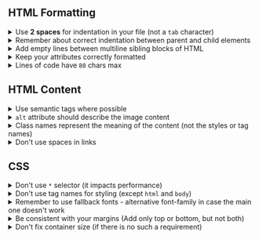 ## HTML Formatting

<details>
  <summary>Use <b>2 spaces</b> for indentation in your file (not a <code>tab</code> character)</summary>

> to make sure your formatting will look the same everiwhere

</details>

<details>
  <summary>Remember about correct indentation between parent and child elements</summary>

> Each level of nesting, including text, contained inside the element, requires 2-space offset.
> Also blank line shouldn't be between parent and child elements.

GOOD example

```html
<body>
  <div>
    <p>Awesome text</p>
  </div>
</body>
```

BAD example

```html
<body>
  <div>
    <p>Awesome text</p>
  </div>
</body>
```

</details>

<details>
  <summary>Add empty lines between multiline sibling blocks of HTML</summary>

> To add some "air" and simplify reading. But don't add them between parent and child elements.

GOOD Example

```html
<ul>
  <li class="nav__item">
    <a href="#home">Home</a>
  </li>

  <li class="nav__item">
    <a href="#shop">Shop</a>
  </li>

  <li class="nav__item">
    <a href="#contacts">Contacts</a>
  </li>
</ul>
```

BAD Example

```html
<ul>
  <li class="nav__item">
    <a href="#home">Home</a>
  </li>
  <li class="nav__item">
    <a href="#shop">Shop</a>
  </li>
  <li class="nav__item">
    <a href="#contacts">Contacts</a>
  </li>
</ul>
```

</details>

<details>
  <summary>Keep your attributes correctly formatted</summary>

> If the HTML-element has long attribute values or number of attributes is more than 2 - start each one,
> including the first, on the new line with 2-space indentation related to tag.
> Tag’s closing bracket should be on the same level as opening one.

GOOD Example

```html
<input type="text" name="surname" id="surname" required />
```

BAD Examples

```html
<input type="text" name="surname" id="surname" required />

<input type="text" name="surname" id="surname" required />

<input type="text" name="surname" id="surname" required />

<input type="text" name="surname" id="surname" required />
```

</details>

<details>
  <summary>Lines of code have <code>80</code> chars max</summary>
  
  > It is just easier to read such lines
</details>

## HTML Content

<details>
  <summary>Use semantic tags where possible</summary>

> Like `header`, `section`, `article`, `p`. It improves your page SEO and helps screen readers. `div` and `span` does not have any meaning

</details>

<details>
  <summary> <code>alt</code> attribute should describe the image content</summary>

GOOD example

```html
<img alt="Samsung Galaxy S22 2022 8/128GB Green" />
```

REALLY BAD example

```html
<img alt="image" />
```

STILL BAD example

```html
<img alt="phone" />
```

</details>

<details>
  <summary>Class names represent the meaning of the content (not the styles or tag names)</summary>

GOOD example

```html
<nav class="nav">
  <ul class="nav__list">
    ...
    <li class="nav__item">
      <a href="#apple" class="nav__link">Apple</a>
    </li>
  </ul>
</nav>
```

BAD example

```html
<nav class="no-padding">
  <ul>
    ...
    <li class="li">
      <a href="#apple" class="a-last-no-decoration">Apple</a>
    </li>
  </ul>
</nav>
```

</details>

<details>
  <summary>Don't use spaces in links</summary>

> Have you seen any link with literal space in it on the Internet? Remember, anchor links start with `#`

</details>

## CSS

<details>
  <summary>Don't use <code>*</code> selector (it impacts performance)</summary>

> Set styles only for elements that require them.
> Zeroing out your margins, paddings or other styles with '\*' is still inefficient for browser.

</details>

<details>
  <summary>Don't use tag names for styling (except <code>html</code> and <code>body</code>)</summary>

> Style all elements using `.classes` and if needed with `:pseudo-classes`, `pseudo-elements` and `[attributes]`

HTML Example

```html
<nav class="nav">
  <ul class="nav__list">
    ...
  <ul>
</nav>
```

GOOD CSS Example

```css
.nav__list {
  list-style: none;
}
```

BAD CSS Examples

```css
ul {
  list-style: none;
}

nav ul {
  list-style: none;
}
```

</details>

<details>
  <summary>Remember to use fallback fonts - alternative font-family in case the main one doesn't work</summary>
  
  > [Explanation](https://www.w3schools.com/cssref/pr_font_font-family.asp)
</details>

<details>
  <summary>Be consistent with your margins (Add only top or bottom, but not both)</summary>

> To avoid potential margin collapse

</details>

<details>
  <summary>Don't fix container size (if there is no such a requirement)</summary>

> Let the content size dictate it. To avoid overflow or accidental scroll bar

</details>
